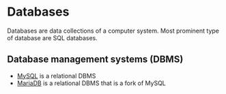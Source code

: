 # Databases

Databases are data collections of a computer system.
Most prominent type of database are SQL databases.

## Database management systems (DBMS)

- [MySQL](./docker/mysql.md) is a relational DBMS
- [MariaDB](./docker/mariadb.md) is a relational DBMS that is a fork of MySQL
